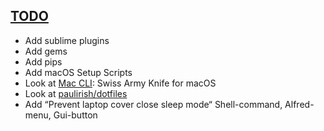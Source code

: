 ## [TODO](TODO.md)
* Add sublime plugins
* Add gems
* Add pips
* Add macOS Setup Scripts
* Look at [Mac CLI](https://github.com/rgcr/m-cli): Swiss Army Knife for macOS
* Look at [paulirish/dotfiles](https://github.com/paulirish/dotfiles)
* Add “Prevent laptop cover close sleep mode“ Shell-command, Alfred-menu, Gui-button
